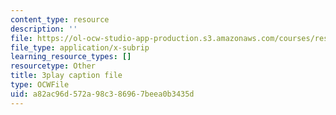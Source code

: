 ```yaml
---
content_type: resource
description: ''
file: https://ol-ocw-studio-app-production.s3.amazonaws.com/courses/res-9-003-brains-minds-and-machines-summer-course-summer-2015/a82ac96d572a98c386967beea0b3435d_2304733.srt
file_type: application/x-subrip
learning_resource_types: []
resourcetype: Other
title: 3play caption file
type: OCWFile
uid: a82ac96d-572a-98c3-8696-7beea0b3435d
---
```

